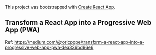 This project was bootstrapped with [Create React App](https://github.com/facebook/create-react-app).

## Transform a React App into a Progressive Web App (PWA)
Ref: https://medium.com/@toricpope/transform-a-react-app-into-a-progressive-web-app-pwa-dea336bd96e6
